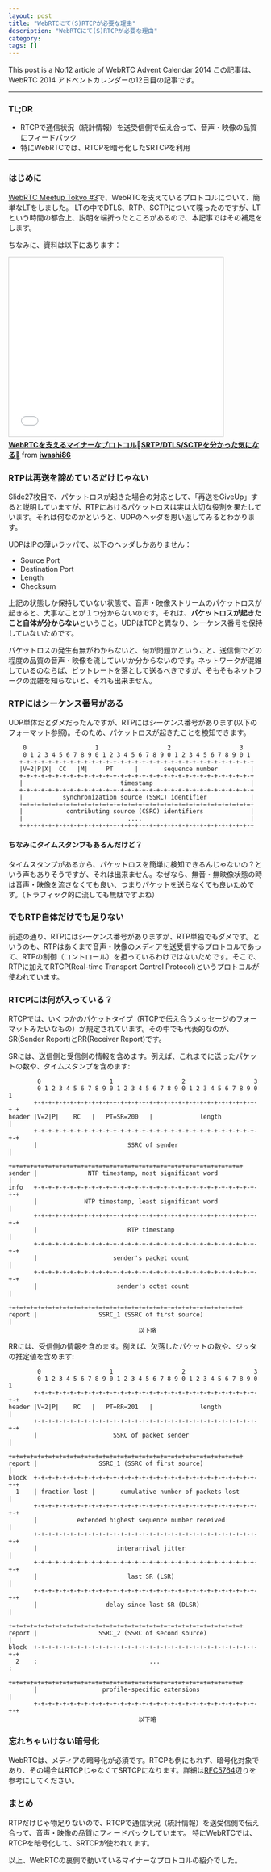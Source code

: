 ```yaml
---
layout: post
title: "WebRTCにて(S)RTCPが必要な理由"
description: "WebRTCにて(S)RTCPが必要な理由"
category: 
tags: []
---
```


This post is a No.12 article of WebRTC Advent Calendar 2014
この記事は、WebRTC 2014 アドベントカレンダーの12日目の記事です。

-----

### TL;DR

- RTCPで通信状況（統計情報）を送受信側で伝え合って、音声・映像の品質にフィードバック
- 特にWebRTCでは、RTCPを暗号化したSRTCPを利用

----

### はじめに

[WebRTC Meetup Tokyo #3](https://atnd.org/events/53504)で、WebRTCを支えているプロトコルについて、簡単なLTをしました。
LTの中でDTLS、RTP、SCTPについて喋ったのですが、LTという時間の都合上、説明を端折ったところがあるので、本記事ではその補足をします。

ちなみに、資料は以下にあります：

<iframe src="//www.slideshare.net/slideshow/embed_code/37569990" width="425" height="355" frameborder="0" marginwidth="0" marginheight="0" scrolling="no" style="border:1px solid #CCC; border-width:1px; margin-bottom:5px; max-width: 100%;" allowfullscreen> </iframe> <div style="margin-bottom:5px"> <strong> <a href="//www.slideshare.net/iwashi86/20140801-web-rtcmeetup3r3" title="WebRTCを支えるマイナーなプロトコルSRTP/DTLS/SCTPを分かった気になる" target="_blank">WebRTCを支えるマイナーなプロトコルSRTP/DTLS/SCTPを分かった気になる</a> </strong> from <strong><a href="//www.slideshare.net/iwashi86" target="_blank">iwashi86</a></strong> </div>

<script async src="//pagead2.googlesyndication.com/pagead/js/adsbygoogle.js"></script>
<!-- iwashico_middle -->
<ins class="adsbygoogle"
     style="display:block"
     data-ad-client="ca-pub-4737755123993145"
     data-ad-slot="6593095118"
     data-ad-format="auto"></ins>
<script>
(adsbygoogle = window.adsbygoogle || []).push({});
</script>

### RTPは再送を諦めているだけじゃない
Slide27枚目で、パケットロスが起きた場合の対応として、「再送をGiveUp」すると説明していますが、RTPにおけるパケットロスは実は大切な役割を果たしています。それは何なのかというと、UDPのヘッダを思い返してみるとわかります。

UDPはIPの薄いラッパで、以下のヘッダしかありません：

- Source Port
- Destination Port
- Length
- Checksum

上記の状態しか保持していない状態で、音声・映像ストリームのパケットロスが起きると、大事なことが１つ分からないのです。それは、**パケットロスが起きたこと自体が分からない**ということ。UDPはTCPと異なり、シーケンス番号を保持していないためです。

パケットロスの発生有無がわからないと、何が問題かということ、送信側でどの程度の品質の音声・映像を流していいか分からないのです。ネットワークが混雑しているのならば、ビットレートを落として送るべきですが、そもそもネットワークの混雑を知らないと、それも出来ません。


### RTPにはシーケンス番号がある
UDP単体だとダメだったんですが、RTPにはシーケンス番号があります(以下のフォーマット参照)。そのため、パケットロスが起きたことを検知できます。

```
    0                   1                   2                   3
    0 1 2 3 4 5 6 7 8 9 0 1 2 3 4 5 6 7 8 9 0 1 2 3 4 5 6 7 8 9 0 1
   +-+-+-+-+-+-+-+-+-+-+-+-+-+-+-+-+-+-+-+-+-+-+-+-+-+-+-+-+-+-+-+-+
   |V=2|P|X|  CC   |M|     PT      |       sequence number         |
   +-+-+-+-+-+-+-+-+-+-+-+-+-+-+-+-+-+-+-+-+-+-+-+-+-+-+-+-+-+-+-+-+
   |                           timestamp                           |
   +-+-+-+-+-+-+-+-+-+-+-+-+-+-+-+-+-+-+-+-+-+-+-+-+-+-+-+-+-+-+-+-+
   |           synchronization source (SSRC) identifier            |
   +=+=+=+=+=+=+=+=+=+=+=+=+=+=+=+=+=+=+=+=+=+=+=+=+=+=+=+=+=+=+=+=+
   |            contributing source (CSRC) identifiers             |
   |                             ....                              |
   +-+-+-+-+-+-+-+-+-+-+-+-+-+-+-+-+-+-+-+-+-+-+-+-+-+-+-+-+-+-+-+-+
```

#### ちなみにタイムスタンプもあるんだけど？
タイムスタンプがあるから、パケットロスを簡単に検知できるんじゃないの？という声もありそうですが、それは出来ません。なぜなら、無音・無映像状態の時は音声・映像を流さなくても良い、つまりパケットを送らなくても良いためです。（トラフィック的に流しても無駄ですよね）


### でもRTP自体だけでも足りない
前述の通り、RTPにはシーケンス番号がありますが、RTP単独でもダメです。というのも、RTPはあくまで音声・映像のメディアを送受信するプロトコルであって、RTPの制御（コントロール）を担っているわけではないためです。そこで、RTPに加えてRTCP(Real-time Transport Control Protocol)というプロトコルが使われています。


### RTCPには何が入っている？
RTCPでは、いくつかのパケットタイプ（RTCPで伝え合うメッセージのフォーマットみたいなもの）が規定されています。その中でも代表的なのが、SR(Sender Report)とRR(Receiver Report)です。

SRには、送信側と受信側の情報を含めます。例えば、これまでに送ったパケットの数や、タイムスタンプを含めます:

```
        0                   1                   2                   3
        0 1 2 3 4 5 6 7 8 9 0 1 2 3 4 5 6 7 8 9 0 1 2 3 4 5 6 7 8 9 0 1
       +-+-+-+-+-+-+-+-+-+-+-+-+-+-+-+-+-+-+-+-+-+-+-+-+-+-+-+-+-+-+-+-+
header |V=2|P|    RC   |   PT=SR=200   |             length            |
       +-+-+-+-+-+-+-+-+-+-+-+-+-+-+-+-+-+-+-+-+-+-+-+-+-+-+-+-+-+-+-+-+
       |                         SSRC of sender                        |
       +=+=+=+=+=+=+=+=+=+=+=+=+=+=+=+=+=+=+=+=+=+=+=+=+=+=+=+=+=+=+=+=+
sender |              NTP timestamp, most significant word             |
info   +-+-+-+-+-+-+-+-+-+-+-+-+-+-+-+-+-+-+-+-+-+-+-+-+-+-+-+-+-+-+-+-+
       |             NTP timestamp, least significant word             |
       +-+-+-+-+-+-+-+-+-+-+-+-+-+-+-+-+-+-+-+-+-+-+-+-+-+-+-+-+-+-+-+-+
       |                         RTP timestamp                         |
       +-+-+-+-+-+-+-+-+-+-+-+-+-+-+-+-+-+-+-+-+-+-+-+-+-+-+-+-+-+-+-+-+
       |                     sender's packet count                     |
       +-+-+-+-+-+-+-+-+-+-+-+-+-+-+-+-+-+-+-+-+-+-+-+-+-+-+-+-+-+-+-+-+
       |                      sender's octet count                     |
       +=+=+=+=+=+=+=+=+=+=+=+=+=+=+=+=+=+=+=+=+=+=+=+=+=+=+=+=+=+=+=+=+
report |                 SSRC_1 (SSRC of first source)                 |
                                    以下略
```

RRには、受信側の情報を含めます。例えば、欠落したパケットの数や、ジッタの推定値を含めます:

```
        0                   1                   2                   3
        0 1 2 3 4 5 6 7 8 9 0 1 2 3 4 5 6 7 8 9 0 1 2 3 4 5 6 7 8 9 0 1
       +-+-+-+-+-+-+-+-+-+-+-+-+-+-+-+-+-+-+-+-+-+-+-+-+-+-+-+-+-+-+-+-+
header |V=2|P|    RC   |   PT=RR=201   |             length            |
       +-+-+-+-+-+-+-+-+-+-+-+-+-+-+-+-+-+-+-+-+-+-+-+-+-+-+-+-+-+-+-+-+
       |                     SSRC of packet sender                     |
       +=+=+=+=+=+=+=+=+=+=+=+=+=+=+=+=+=+=+=+=+=+=+=+=+=+=+=+=+=+=+=+=+
report |                 SSRC_1 (SSRC of first source)                 |
block  +-+-+-+-+-+-+-+-+-+-+-+-+-+-+-+-+-+-+-+-+-+-+-+-+-+-+-+-+-+-+-+-+
  1    | fraction lost |       cumulative number of packets lost       |
       +-+-+-+-+-+-+-+-+-+-+-+-+-+-+-+-+-+-+-+-+-+-+-+-+-+-+-+-+-+-+-+-+
       |           extended highest sequence number received           |
       +-+-+-+-+-+-+-+-+-+-+-+-+-+-+-+-+-+-+-+-+-+-+-+-+-+-+-+-+-+-+-+-+
       |                      interarrival jitter                      |
       +-+-+-+-+-+-+-+-+-+-+-+-+-+-+-+-+-+-+-+-+-+-+-+-+-+-+-+-+-+-+-+-+
       |                         last SR (LSR)                         |
       +-+-+-+-+-+-+-+-+-+-+-+-+-+-+-+-+-+-+-+-+-+-+-+-+-+-+-+-+-+-+-+-+
       |                   delay since last SR (DLSR)                  |
       +=+=+=+=+=+=+=+=+=+=+=+=+=+=+=+=+=+=+=+=+=+=+=+=+=+=+=+=+=+=+=+=+
report |                 SSRC_2 (SSRC of second source)                |
block  +-+-+-+-+-+-+-+-+-+-+-+-+-+-+-+-+-+-+-+-+-+-+-+-+-+-+-+-+-+-+-+-+
  2    :                               ...                             :
       +=+=+=+=+=+=+=+=+=+=+=+=+=+=+=+=+=+=+=+=+=+=+=+=+=+=+=+=+=+=+=+=+
       |                  profile-specific extensions                  |
       +-+-+-+-+-+-+-+-+-+-+-+-+-+-+-+-+-+-+-+-+-+-+-+-+-+-+-+-+-+-+-+-+
                                    以下略
```

### 忘れちゃいけない暗号化
WebRTCは、メディアの暗号化が必須です。RTCPも例にもれず、暗号化対象であり、その場合はRTCPじゃなくてSRTCPになります。詳細は[RFC5764](http://tools.ietf.org/html/rfc5764)辺りを参考にしてください。


### まとめ
RTPだけじゃ物足りないので、RTCPで通信状況（統計情報）を送受信側で伝え合って、音声・映像の品質にフィードバックしています。
特にWebRTCでは、RTCPを暗号化して、SRTCPが使われてます。

以上、WebRTCの裏側で動いているマイナーなプロトコルの紹介でした。
